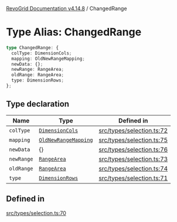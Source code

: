 [RevoGrid Documentation v4.14.8](README.md) / ChangedRange

# Type Alias: ChangedRange

```ts
type ChangedRange: {
  colType: DimensionCols;
  mapping: OldNewRangeMapping;
  newData: {};
  newRange: RangeArea;
  oldRange: RangeArea;
  type: DimensionRows;
};
```

## Type declaration

| Name | Type | Defined in |
| ------ | ------ | ------ |
| `colType` | [`DimensionCols`](TypeAlias.DimensionCols.md) | [src/types/selection.ts:72](https://github.com/revolist/revogrid/blob/e548e2f67dd1ccbf7f1e03dfbe23431ad8065184/src/types/selection.ts#L72) |
| `mapping` | [`OldNewRangeMapping`](TypeAlias.OldNewRangeMapping.md) | [src/types/selection.ts:75](https://github.com/revolist/revogrid/blob/e548e2f67dd1ccbf7f1e03dfbe23431ad8065184/src/types/selection.ts#L75) |
| `newData` | \{\} | [src/types/selection.ts:76](https://github.com/revolist/revogrid/blob/e548e2f67dd1ccbf7f1e03dfbe23431ad8065184/src/types/selection.ts#L76) |
| `newRange` | [`RangeArea`](TypeAlias.RangeArea.md) | [src/types/selection.ts:73](https://github.com/revolist/revogrid/blob/e548e2f67dd1ccbf7f1e03dfbe23431ad8065184/src/types/selection.ts#L73) |
| `oldRange` | [`RangeArea`](TypeAlias.RangeArea.md) | [src/types/selection.ts:74](https://github.com/revolist/revogrid/blob/e548e2f67dd1ccbf7f1e03dfbe23431ad8065184/src/types/selection.ts#L74) |
| `type` | [`DimensionRows`](TypeAlias.DimensionRows.md) | [src/types/selection.ts:71](https://github.com/revolist/revogrid/blob/e548e2f67dd1ccbf7f1e03dfbe23431ad8065184/src/types/selection.ts#L71) |

## Defined in

[src/types/selection.ts:70](https://github.com/revolist/revogrid/blob/e548e2f67dd1ccbf7f1e03dfbe23431ad8065184/src/types/selection.ts#L70)

